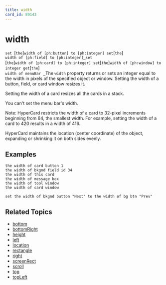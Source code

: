 ```yaml
---
title: width
card_id: 89143
---
```


# width

`set `[`the`]` width of [ph:button] to [ph:integer] set `[`the`]<code> width of [ph:field] to [ph:integer]<u> </u>set </code>[`the`]` width of [ph:card] to [ph:integer] set `[`the`]` width of [ph:window] to integer get `[`the`]<code> width of menuBar <u> </code></u>The `width` property returns or sets an integer equal to the width in pixels of the specified object or window. Setting the width of a button, field, or card window resizes it. 

Setting the width of a card resizes all the cards in a stack. 

You can't set the menu bar's width. 


Note: HyperCard restricts the width of a card to 32-pixel increments beginning from 64, the smallest width. For example, setting the width of a card to 420 results in a width of 416.

HyperCard maintains the location (center coordinate) of the object, expanding or shrinking it on both
sides evenly.

## Examples

```
the width of card button 1
the width of bkgnd field id 34
the width of this card
the width of message box
the width of tool window
the width of card window

set the width of bkgnd button "Next" to the width of bg btn "Prev"
```

## Related Topics

* [bottom](/HyperTalkReference/properties/bottom)
* [bottomRight](/HyperTalkReference/properties/bottomRight)
* [height](/HyperTalkReference/properties/height)
* [left](/HyperTalkReference/properties/left)
* [location](/HyperTalkReference/properties/location)
* [rectangle](/HyperTalkReference/properties/rectangle)
* [right](/HyperTalkReference/properties/right)
* [screenRect](/HyperTalkReference/functions/screenRect)
* [scroll](/HyperTalkReference/properties/scroll)
* [top](/HyperTalkReference/properties/top)
* [topLeft](/HyperTalkReference/properties/topLeft)
